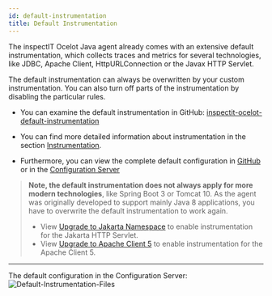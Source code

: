 ```yaml
---
id: default-instrumentation
title: Default Instrumentation
---
```

The inspectIT Ocelot Java agent already comes with an extensive default instrumentation, 
which collects traces and metrics for several technologies, 
like JDBC, Apache Client, HttpURLConnection or the Javax HTTP Servlet.

The default instrumentation can always be overwritten by your custom instrumentation. You can also turn off
parts of the instrumentation by disabling the particular rules.

- You can examine the default instrumentation in GitHub:
[inspectit-ocelot-default-instrumentation](https://github.com/inspectIT/inspectit-ocelot/tree/master/inspectit-ocelot-config/src/main/resources/rocks/inspectit/ocelot/config/default/instrumentation)

- You can find more detailed information about instrumentation in the section [Instrumentation](instrumentation/instrumentation.md).

- Furthermore, you can view the complete default configuration in [GitHub](https://github.com/inspectIT/inspectit-ocelot/tree/master/inspectit-ocelot-config/src/main/resources/rocks/inspectit/ocelot/config/default) 
or in the [Configuration Server](config-server/overview.md)

> **Note, the default instrumentation does not always apply for more modern technologies**, like Spring Boot 3 or Tomcat 10.
> As the agent was originally developed to support mainly Java 8 applications, 
> you have to overwrite the default instrumentation to work again. 
> - View [Upgrade to Jakarta Namespace](default-instrumentation/jakarta.md) to enable instrumentation for the Jakarta HTTP Servlet.
> - View [Upgrade to Apache Client 5](default-instrumentation/apache-client5.md) to enable instrumentation for the Apache Client 5.

---
The default configuration in the Configuration Server:
![Default-Instrumentation-Files](assets/default-instrumentation.png )

